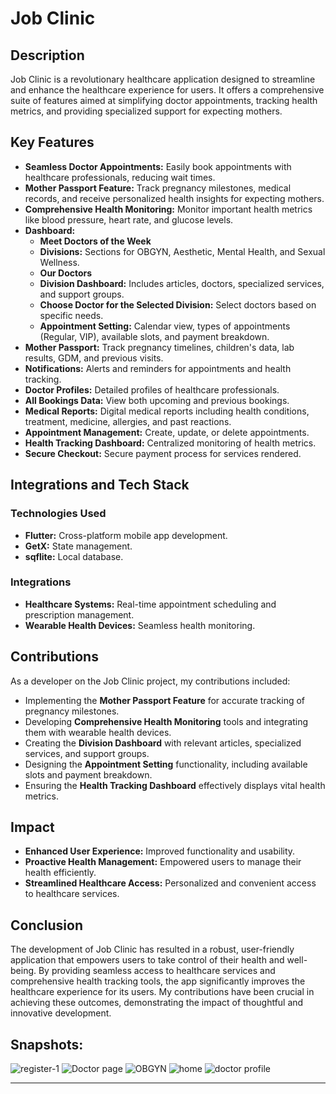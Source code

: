 # Job Clinic

## Description

Job Clinic is a revolutionary healthcare application designed to streamline and enhance the healthcare experience for users. It offers a comprehensive suite of features aimed at simplifying doctor appointments, tracking health metrics, and providing specialized support for expecting mothers.

## Key Features

- **Seamless Doctor Appointments:** Easily book appointments with healthcare professionals, reducing wait times.
- **Mother Passport Feature:** Track pregnancy milestones, medical records, and receive personalized health insights for expecting mothers.
- **Comprehensive Health Monitoring:** Monitor important health metrics like blood pressure, heart rate, and glucose levels.
- **Dashboard:**
  - **Meet Doctors of the Week**
  - **Divisions:** Sections for OBGYN, Aesthetic, Mental Health, and Sexual Wellness.
  - **Our Doctors**
  - **Division Dashboard:** Includes articles, doctors, specialized services, and support groups.
  - **Choose Doctor for the Selected Division:** Select doctors based on specific needs.
  - **Appointment Setting:** Calendar view, types of appointments (Regular, VIP), available slots, and payment breakdown.
- **Mother Passport:** Track pregnancy timelines, children's data, lab results, GDM, and previous visits.
- **Notifications:** Alerts and reminders for appointments and health tracking.
- **Doctor Profiles:** Detailed profiles of healthcare professionals.
- **All Bookings Data:** View both upcoming and previous bookings.
- **Medical Reports:** Digital medical reports including health conditions, treatment, medicine, allergies, and past reactions.
- **Appointment Management:** Create, update, or delete appointments.
- **Health Tracking Dashboard:** Centralized monitoring of health metrics.
- **Secure Checkout:** Secure payment process for services rendered.

## Integrations and Tech Stack

### Technologies Used

- **Flutter:** Cross-platform mobile app development.
- **GetX:** State management.
- **sqflite:** Local database.

### Integrations

- **Healthcare Systems:** Real-time appointment scheduling and prescription management.
- **Wearable Health Devices:** Seamless health monitoring.

## Contributions

As a developer on the Job Clinic project, my contributions included:

- Implementing the **Mother Passport Feature** for accurate tracking of pregnancy milestones.
- Developing **Comprehensive Health Monitoring** tools and integrating them with wearable health devices.
- Creating the **Division Dashboard** with relevant articles, specialized services, and support groups.
- Designing the **Appointment Setting** functionality, including available slots and payment breakdown.
- Ensuring the **Health Tracking Dashboard** effectively displays vital health metrics.

## Impact

- **Enhanced User Experience:** Improved functionality and usability.
- **Proactive Health Management:** Empowered users to manage their health efficiently.
- **Streamlined Healthcare Access:** Personalized and convenient access to healthcare services.

## Conclusion

The development of Job Clinic has resulted in a robust, user-friendly application that empowers users to take control of their health and well-being. By providing seamless access to healthcare services and comprehensive health tracking tools, the app significantly improves the healthcare experience for its users. My contributions have been crucial in achieving these outcomes, demonstrating the impact of thoughtful and innovative development.

## Snapshots: 
![register-1](https://github.com/user-attachments/assets/5136bd12-77b8-4d04-88ca-c5d63b8e457d)
![Doctor page](https://github.com/user-attachments/assets/4c04b286-6755-4c91-9cc4-57cfe2af0b26)
![OBGYN](https://github.com/user-attachments/assets/af1bf873-7ef5-4d4a-a4e3-11fee5b6d1d7)
![home](https://github.com/user-attachments/assets/fdbd8d9e-655f-4a8c-9c15-4fbdcf1f96ed)
![doctor profile](https://github.com/user-attachments/assets/069afea2-bf60-4a1a-b312-104f9ad04073)


---
